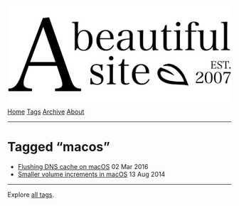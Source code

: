 <a href="../../index.html" class="header-link"><img src="../../images/logos/wordmark.svg" alt="A Beautiful Site" class="wordmark" /></a> <a href="../../index.html" class="nav-item">Home</a> <a href="../index.html" class="nav-item">Tags</a> <a href="../../posts/index.html" class="nav-item">Archive</a> <a href="../../about/index.html" class="nav-item">About</a>

------------------------------------------------------------------------

Tagged “macos”
==============

-   <a href="../../posts/flush-dns-cache-on-os-x/index.html" class="post-list-item-link">Flushing DNS cache on macOS</a> 02 Mar 2016
-   <a href="../../posts/smaller-volume-increments-in-os-x/index.html" class="post-list-item-link">Smaller volume increments in macOS</a> 13 Aug 2014

------------------------------------------------------------------------

Explore [all tags](../index.html).
